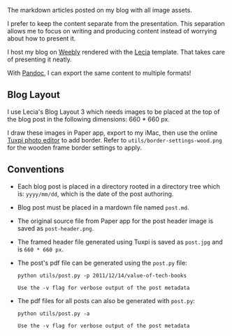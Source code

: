 The markdown articles posted on my blog with all image assets.

I prefer to keep the content separate from the presentation. This separation
allows me to focus on writing and producing content instead of worrying about
how to present it.

I host my blog on [Weebly](http://www.deepaksurti.com/blog) rendered with the
[Lecia](https://boocare.weebly.com/leica.html) template. That takes care of
presenting it neatly.

With [Pandoc](https://pandoc.org), I can export the same content to multiple 
formats!

Blog Layout
---

I use Lecia's Blog Layout 3 which needs images to be placed at the top of the
blog post in the following dimensions: 660 * 660 px.

I draw these images in Paper app, export to my iMac, then use the online [Tuxpi
photo editor](https://www.tuxpi.com) to add border. Refer to
`utils/border-settings-wood.png` for the wooden frame border settings to apply.

Conventions
---

- Each blog post is placed in a directory rooted in a directory tree which is:
`yyyy/mm/dd`, which is the date of the post authoring.

- Blog post must be placed in a mardown file named `post.md`.

- The original source file from Paper app for the post header image is saved as
  `post-header.png`.

- The framed header file generated using Tuxpi is saved as `post.jpg` and is
  `660 * 660 px`.

- The post's pdf file can be generated using the `post.py` file:
  ```
  python utils/post.py -p 2011/12/14/value-of-tech-books
  
  Use the -v flag for verbose output of the post metadata
  ```

- The pdf files for all posts can also be generated with `post.py`:
  ```
  python utils/post.py -a

  Use the -v flag for verbose output of the post metadata
  ```
